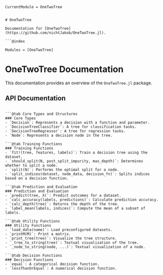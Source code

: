 ```@meta
CurrentModule = OneTwoTree


# OneTwoTree

Documentation for [OneTwoTree](https://github.com/nichtJakob/OneTwoTree.jl).

```@index
```

```@autodocs
Modules = [OneTwoTree]
```
# OneTwoTree Documentation

This documentation provides an overview of the `OneTwoTree.jl` package.

## API Documentation

```@tabset FunctionGroups

```@tab Core Types and Structures
### Core Types
- `Decision`: Represents a decision with a function and parameter.
- `DecisionTreeClassifier`: A tree for classification tasks.
- `DecisionTreeRegressor`: A tree for regression tasks.
- `Node`: Represents a decision node in the tree.

```@tab Training Functions
### Training Functions
- `fit!(tree, features, labels)`: Train a decision tree using the dataset.
- `should_split(N, post_split_impurity, max_depth)`: Determines whether to split a node.
- `split(N)`: Performs the optimal split for a node.
- `split_indices(dataset, node_data, decision_fn)`: Splits indices based on a decision function.

```@tab Prediction and Evaluation
### Prediction and Evaluation
- `predict(tree, X)`: Predict outcomes for a dataset.
- `calc_accuracy(labels, predictions)`: Calculate prediction accuracy.
- `calc_depth(tree)`: Returns the depth of the tree.
- `label_mean(labels, indices)`: Compute the mean of a subset of labels.

```@tab Utility Functions
### Utility Functions
- `load_data(name)`: Load preconfigured datasets.
- `printM(M)`: Print a matrix.
- `print_tree(tree)`: Visualize the tree structure.
- `_tree_to_string(tree)`: Textual visualization of the tree.
- `_node_to_string(node, ...)`: Textual visualization of a node.

```@tab Decision Functions
### Decision Functions
- `equal`: A categorical decision function.
- `lessThanOrEqual`: A numerical decision function.

